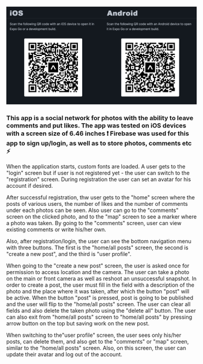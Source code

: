 ![GitHub actions settings](./assets/run/expoGo.png)

### This app is a social network for photos with the ability to leave comments and put likes. The app was tested on iOS devices with a screen size of 6.46 inches ❗️ Firebase was used for this app to sign up/login, as well as to store photos, comments etc ⚡️

When the application starts, custom fonts are loaded. A user gets to the "login" screen but if user
is not registered yet - the user can switch to the "registration" screen. During registration the
user can set an avatar for his account if desired.

After successful registration, thw user gets to the "home" screen where the posts of various users,
the number of likes and the number of comments under each photos can be seen. Also user can go to
the "comments" screen on the clicked photo, and to the "map" screen to see a marker where a photo
was taken. By going to the "comments" screen, user can view existing comments or write his/her own.

Also, after registration/login, the user can see the bottom navigation menu with three buttons. The
first is the "home/all posts" screen, the second is "create a new post", and the third is "user
profile".

When going to the "create a new post" screen, the user is asked once for permission to access
location and the camera. The user can take a photo on the main or front camera as well as reshoot an
unsuccessful snapshot. In order to create a post, the user must fill in the field with a description
of the photo and the place where it was taken, after which the button "post" will be active. When
the button "post" is pressed, post is going to be published and the user will flip to the "home/all
posts" screen. The user can clear all fields and also delete the taken photo using the "delete all"
button. The user can also exit from "home/all posts" screen to "home/all posts" by pressing arrow
button on the top but saving work on the new post.

When switching to the"user profile" screen, the user sees only his/her posts, can delete them, and
also get to the "comments" or "map" screen, similar to the "home/all posts" screen. Also, on this
screen, the user can update their avatar and log out of the account.
